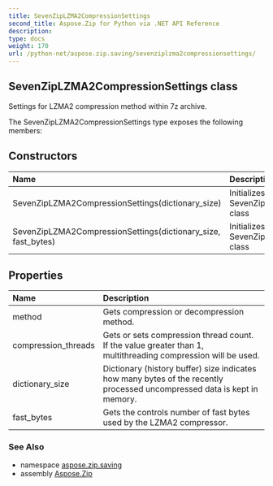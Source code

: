 ```yaml
---
title: SevenZipLZMA2CompressionSettings
second_title: Aspose.Zip for Python via .NET API Reference
description: 
type: docs
weight: 170
url: /python-net/aspose.zip.saving/sevenziplzma2compressionsettings/
---
```


## SevenZipLZMA2CompressionSettings class

Settings for LZMA2 compression method within 7z archive.

The SevenZipLZMA2CompressionSettings type exposes the following members:
## Constructors
| Name | Description |
| :- | :- |
|SevenZipLZMA2CompressionSettings(dictionary_size)|Initializes a new instance of the SevenZipLZMA2CompressionSettings class|
|SevenZipLZMA2CompressionSettings(dictionary_size, fast_bytes)|Initializes a new instance of the SevenZipLZMA2CompressionSettings class|
## Properties
| Name | Description |
| :- | :- |
|method|Gets compression or decompression method.|
|compression_threads|Gets or sets compression thread count. If the value greater than 1, multithreading compression will be used.|
|dictionary_size|Dictionary (history buffer) size indicates how many bytes of the recently processed uncompressed data is kept in memory.|
|fast_bytes|Gets the controls number of fast bytes used by the LZMA2 compressor.|

### See Also

* namespace [aspose.zip.saving](/zip/python-net/aspose.zip.saving/)
* assembly [Aspose.Zip](/zip/python-net/)

